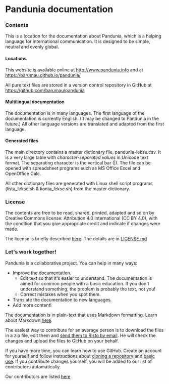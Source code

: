# Pandunia documentation

### Contents

This is a location for the documentation about Pandunia, which is a helping language for international communication. It is designed to be simple, neutral and evenly global.

#### Locations

This website is available online at http://www.pandunia.info and at https://barumau.github.io/pandunia/

All pure text files are stored in a version control repository in GitHub at https://github.com/barumau/pandunia

#### Multilingual documentation

The documentation is in many languages. The first language of the documentation is currently English. (It may be changed to Pandunia in the future.) All other language versions are translated and adapted from the first language.

#### Generated files

The main directory contains a master dictionary file, pandunia-lekse.csv. It is a very large table with _character-separated values_ in Unicode text format. The separating character is the vertical bar (|). The file can be opened with spreadsheet programs such as MS Office Excel and OpenOffice Calc.

All other dictionary files are generated with Linux shell script programs (lista_lekse.sh & konta_lekse.sh) from the master dictionary.

### License

The contents are free to be read, shared, printed, adapted and so on by Creative Commons license: Attribution 4.0 International (CC BY 4.0), with the condition that you give appropriate credit and indicate if changes were made.

The license is briefly described [here](https://creativecommons.org/licenses/by/4.0/deed.en). The details are in [LICENSE.md](LICENSE.md)

### Let's work together!

Pandunia is a collaborative project. You can help in many ways:

- Improve the documentation.
   - Edit text so that it's easier to understand. The documentation is aimed for common people with a basic education. If you don't understand something, the problem is probably the text, not you!
   - Correct mistakes when you spot them.
- Translate the documentation to new languages.
- Add more content!

The documentation is in plain-text that uses Markdown formatting. Learn about Markdown [here](https://guides.github.com/features/mastering-markdown/).

The easiest way to contribute for an average person is to download the files in a zip file, edit them and [send them to Risto by email](mailto:risto@pandunia.info). He will check the changes and upload the files to GitHub on your behalf.

If you have more time, you can learn how to use GitHub. Create an account for yourself and follow instructions about [cloning a repository](https://guides.github.com/activities/forking/) and [basic use](https://guides.github.com/activities/hello-world/). If you contribute changes yourself, you will be added to our list of contributors automatically.

Our contributors are listed [here](https://github.com/barumau/pandunia/graphs/contributors)

